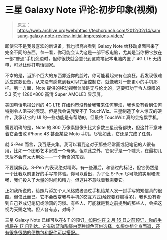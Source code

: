# 三星 Galaxy Note 评论:初步印象(视频)

> 原文：<https://web.archive.org/web/https://techcrunch.com/2012/02/14/samsung-galaxy-note-review-initial-impressions-video/>

即使它不是我最喜欢的新设备，我也很高兴看到 Galaxy Note 给移动桌面带来了完全不同的东西。乍一看，你可能会认为这是一部平板电脑，尤其是当你把它放在一部“普通”手机旁边时，但你很快就会意识到这款笔记本电脑内置了 4G LTE 无线电，可以让你打电话回家。

不幸的是，当那个巨大的东西靠近你的脸时，你可能看起来有点疯狂。我发现很难适应这款设备，从来没有感觉到我可以完全控制它，就像我对一部更小的手机那样。另一方面，Note 提供的移动视频体验是无与伦比的，这要归功于令人惊叹的 5.3 英寸 1280×800 高清 Super AMOLED 显示屏。

美国电话电报公司的 4G LTE 在纽约市没有给我带来任何麻烦，我也没有看到任何特别令人沮丧的表现。但是我会说我受不了 TouchWiz。三星制造了令人惊叹的硬件，我承认它的 UI 的一些功能是有帮助的，但最终 TouchWiz 真的会拖累手机。

需要明确的是，Note 的 800 万像素摄像头比大多数三星设备都快，但这并不意味着它会击败 iPhone 4S 甚至某些 Moto 手机。尽管如此，它还是完成了任务。

就 S-Pen 而言，我百感交集。我可以看到这对于那些经常画或记笔记的人很有用，比如一个图形艺术家或一个母亲。但除此之外，它似乎是一个噱头，在最初几天后不会有太大用处——一个新奇的东西。

不要误解我。S-Pen 的表现绝对精彩。有一些滞后，和错过的标记，但它仍然是一个比我以前更好的手写笔体验。你可以看出，为了让 S-Pen 尽可能的实用和流畅，我们投入了大量的时间和精力。但这并不意味着我需要它。

正如我所说的，给照片添加个人风格或者通过手机给某人发一封手写的短信真的很酷。但仅此而已。它不会改变我与手机的交互方式(触摸要舒服得多)，我也没有看到自己养成记笔记或涂鸦的习惯。有些人，可能就是我之前提到的那些人，会把这视为天赐之物。但人各有志，对吗？

三星 Galaxy Note 已经可以在& T 的预订[，如果你在 2 月 16 日之前预订，你的手机将在 17 日到达。它有碳蓝和陶瓷白两种颜色可供选择，如果你想全身而退，还有很多很酷的便携包和配件可以搭配。](https://web.archive.org/web/20221208034553/http://www.wireless.att.com/cell-phone-service/packages/packages-details.jsp?q_package=sku5610309&q_sku=sku5610260&_requestid=168332#fbid=yO_lgrnk9PY)